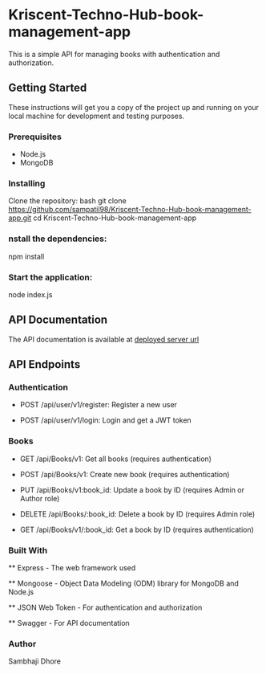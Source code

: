 # Kriscent-Techno-Hub-book-management-app

This is a simple API for managing books with authentication and authorization.

## Getting Started

These instructions will get you a copy of the project up and running on your local machine for development and testing purposes.

### Prerequisites

- Node.js
- MongoDB

### Installing

Clone the repository:
bash
git clone https://github.com/sampatil98/Kriscent-Techno-Hub-book-management-app.git
cd Kriscent-Techno-Hub-book-management-app

### nstall the dependencies:

npm install

### Start the application:

node index.js

## API Documentation
The API documentation is available at [deployed server url](https://kriscent-techno-hub-book-management-app.onrender.com/api-docs)

## API Endpoints

### Authentication

* POST /api/user/v1/register: Register a new user

* POST /api/user/v1/login: Login and get a JWT token

### Books

* GET /api/Books/v1: Get all books (requires authentication)

* POST /api/Books/v1: Create new book (requires authentication)

* PUT /api/Books/v1:book_id: Update a book by ID (requires Admin or Author role)

* DELETE /api/Books/:book_id: Delete a book by ID (requires Admin role)

* GET /api/Books/v1/:book_id: Get a book by ID (requires authentication)

### Built With

** Express - The web framework used

** Mongoose - Object Data Modeling (ODM) library for MongoDB and Node.js

** JSON Web Token - For authentication and authorization

** Swagger - For API documentation

### Author

Sambhaji Dhore 
